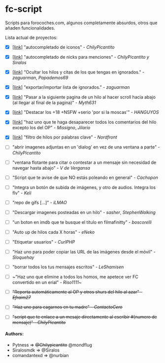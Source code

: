 # fc-script

Scripts para forocoches.com, algunos completamente absurdos, otros que añaden funcionalidades.

Lista actual de proyectos:

- [x] [[link]][iconAutocomplete link] "autocompletado de iconos" - *ChilyPicantito*

- [x] [[link]][mentionsAutocomplete link] "autocompletado de nicks para menciones" - *ChilyPicantito y Siralos*

- [x] [[link]][deleteIgnoredUsersPosts link] "Ocultar los hilos y citas de los que tengas en ignorados." - *zaguarman*, *Papademos69*

- [x] [[link]][exportIgnoredUserList link] "exportar/importar lista de ignorados." - *zaguarman*

- [x] [[link]][continuousScroll link] "Pasar a la siguiente pagina de un hilo al hacer scroll hacia abajo (al llegar al final de la pagina)" - *Myth631*

- [x] [[link]][highlight_dp link] "Destacar los +18 +NSFW +serio 'por si la moscas'" - *HANGUYOS*

- [x] [[link]][viewOpComments link] "haz uno que te haga desaparecer todos los comentarios del hilo excepto los del OP" - *Missigno*, *Jilario*

- [x] [[link]][filterThreads link] "filtro de hilos por palabras clave" - *Nordfront*

- [ ] "abrir imagenes adjuntas en un 'dialog' en vez de una ventana a parte" - *ChilyPicantito*

- [ ] "ventana flotante para citar o contestar a un mensaje sin necesidad de navegar hasta abajo" - *V de Vergansa*

- [ ] "Script que te avise de que NO estás poleando en general" - *Cachopon*

- [ ] "Integra un botón de subida de imágenes, y otro de audios. Integra los flv" - *Keli*

- [ ] "repo de gifs [...]" - *iLMAO*

- [ ] "Descargar imagenes posteadas en un hilo" - *sasher*, *StephenWalking*

- [ ] "un boton en imdb que te busque el título en filmafinitty" - *boscorelli*

- [ ] "Auto up de hilos cada X horas" - *eNeko*

- [ ] "Etiquetar usuarios" - *CurlPHP*

- [ ] "Haz uno para poder copiar las URL de las imágenes desde el móvil" - *Sloquehay*

- [ ] "borrar todos los tus mensajes escritos" - *LeShamisen*

- [ ] ~"Haz uno que elimine a todos los homos, me apetece ver FC convertido en un erial" - *Riso1111*~

- [ ] ~~"Reporta automáticamente al OP y otros shurs del hilo al azar" - *Efraim27*~~

- [ ] ~~"Haz uno para cagarnos en tu madre" - *ContactoCero*~~

- [ ] ~~"script que te enlace a un mesaje directamente al escribir #(numero de mensaje)" - *ChilyPicantito*~~


[deleteIgnoredUsersPosts link]: https://github.com/Pytness/fc-script/tree/master/src/deleteIgnoredUsersPosts
[exportIgnoredUserList link]: https://github.com/Pytness/fc-script/tree/master/src/exportIgnoredUserList
[iconAutocomplete link]: https://github.com/Pytness/fc-script/tree/master/src/iconAutocomplete
[mentionsAutocomplete link]: https://github.com/Pytness/fc-script/tree/master/src/mentions
[continuousScroll link]: https://github.com/Pytness/fc-script/tree/master/src/continuousScroll
[highlight_dp link]: https://github.com/Pytness/fc-script/tree/master/src/highlightDangerousPosts
[viewOpComments link]: https://github.com/Pytness/fc-script/tree/master/src/viewOpComments
[filterThreads link]: https://github.com/Pytness/fc-script/tree/master/src/filterThreads

#### Authors:
- Pytness      => ~~@Chilypicantito~~ @mondflug
- Siralosmdk   => @Siralos
- comandantexd => @nurbian
